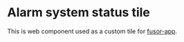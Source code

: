 # Alarm system status tile

This is web component used as a custom tile for [fusor-app](https://github.com/fusor-io/fusor-app).

